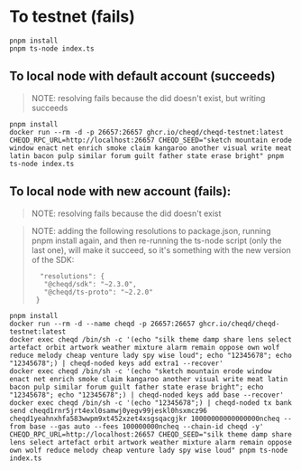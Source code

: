 # To testnet (fails)

```
pnpm install
pnpm ts-node index.ts
```

## To local node with default account (succeeds)

> NOTE: resolving fails because the did doesn't exist, but writing succeeds

```
pnpm install
docker run --rm -d -p 26657:26657 ghcr.io/cheqd/cheqd-testnet:latest
CHEQD_RPC_URL=http://localhost:26657 CHEQD_SEED="sketch mountain erode window enact net enrich smoke claim kangaroo another visual write meat latin bacon pulp similar forum guilt father state erase bright" pnpm ts-node index.ts
```

## To local node with new account (fails):

> NOTE: resolving fails because the did doesn't exist

> NOTE: adding the following resolutions to package.json, running pnpm install again, and then re-running the ts-node script (only the last one), will make it succeed, so it's something with the new version of the SDK:
> ```
>   "resolutions": {
>    "@cheqd/sdk": "~2.3.0",
>    "@cheqd/ts-proto": "~2.2.0"
>  }
> ```

```
pnpm install
docker run --rm -d --name cheqd -p 26657:26657 ghcr.io/cheqd/cheqd-testnet:latest
docker exec cheqd /bin/sh -c '(echo "silk theme damp share lens select artefact orbit artwork weather mixture alarm remain oppose own wolf reduce melody cheap venture lady spy wise loud"; echo "12345678"; echo "12345678";) | cheqd-noded keys add extra1 --recover'
docker exec cheqd /bin/sh -c '(echo "sketch mountain erode window enact net enrich smoke claim kangaroo another visual write meat latin bacon pulp similar forum guilt father state erase bright"; echo "12345678"; echo "12345678";) | cheqd-noded keys add base --recover'
docker exec cheqd /bin/sh -c '(echo "12345678";) | cheqd-noded tx bank send cheqd1rnr5jrt4exl0samwj0yegv99jeskl0hsxmcz96 cheqd1yeahnxhfa583wwpm9xt452xzet4xsgsqacgjkr 10000000000000000ncheq --from base --gas auto --fees 100000000ncheq --chain-id cheqd -y'
CHEQD_RPC_URL=http://localhost:26657 CHEQD_SEED="silk theme damp share lens select artefact orbit artwork weather mixture alarm remain oppose own wolf reduce melody cheap venture lady spy wise loud" pnpm ts-node index.ts
```